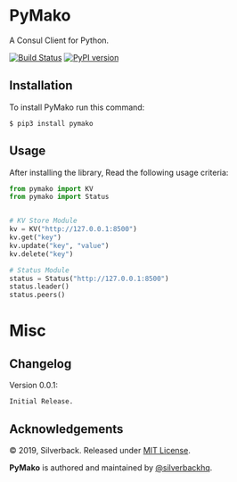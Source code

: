 PyMako
======

A Consul Client for Python.

[![Build Status](https://travis-ci.org/Clivern/PyMako.svg?branch=master)](https://travis-ci.org/Clivern/PyMako)
[![PyPI version](https://badge.fury.io/py/pymako.svg)](https://badge.fury.io/py/pymako)

Installation
------------
To install PyMako run this command:
```
$ pip3 install pymako
```

Usage
-----
After installing the library, Read the following usage criteria:

```python
from pymako import KV
from pymako import Status


# KV Store Module
kv = KV("http://127.0.0.1:8500")
kv.get("key")
kv.update("key", "value")
kv.delete("key")

# Status Module
status = Status("http://127.0.0.1:8500")
status.leader()
status.peers()
```

Misc
====

Changelog
---------

Version 0.0.1:
```
Initial Release.
```

Acknowledgements
----------------

© 2019, Silverback. Released under [MIT License](https://opensource.org/licenses/mit-license.php).

**PyMako** is authored and maintained by [@silverbackhq](http://github.com/silverbackhq).
